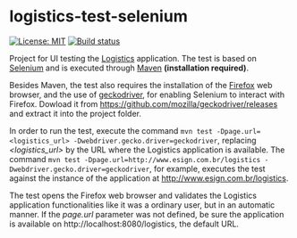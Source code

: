 # logistics-test-selenium

[![License: MIT](https://img.shields.io/badge/License-MIT-yellow.svg)](https://opensource.org/licenses/MIT) [![Build status](https://travis-ci.org/esign-consulting/logistics-test-selenium.svg?branch=master)](https://travis-ci.org/esign-consulting/logistics-test-selenium)

Project for UI testing the [Logistics](https://github.com/esign-consulting/logistics) application. The test is based on [Selenium](https://www.seleniumhq.org) and is executed through [Maven](https://maven.apache.org) **(installation required)**.

Besides Maven, the test also requires the installation of the [Firefox](https://www.mozilla.org) web browser, and the use of [geckodriver](https://github.com/mozilla/geckodriver), for enabling Selenium to interact with Firefox. Dowload it from https://github.com/mozilla/geckodriver/releases and extract it into the project folder.

In order to run the test, execute the command `mvn test -Dpage.url=<logistics_url> -Dwebdriver.gecko.driver=geckodriver`, replacing *<logistics_url>* by the URL where the Logistics application is available. The command `mvn test -Dpage.url=http://www.esign.com.br/logistics -Dwebdriver.gecko.driver=geckodriver`, for example, executes the test against the instance of the application at http://www.esign.com.br/logistics.

The test opens the Firefox web browser and validates the Logistics application functionalities like it was a ordinary user, but in an automatic manner. If the *page.url* parameter was not defined, be sure the application is available on http://localhost:8080/logistics, the default URL.
